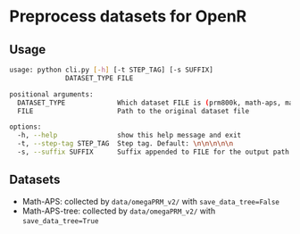 # Preprocess datasets for OpenR

## Usage

```bash
usage: python cli.py [-h] [-t STEP_TAG] [-s SUFFIX]
              DATASET_TYPE FILE

positional arguments:
  DATASET_TYPE             Which dataset FILE is (prm800k, math-aps, math-aps-tree, or math-shepherd)
  FILE                     Path to the original dataset file

options:
  -h, --help               show this help message and exit
  -t, --step-tag STEP_TAG  Step tag. Default: \n\n\n\n\n
  -s, --suffix SUFFIX      Suffix appended to FILE for the output path. Default: new
```

## Datasets

- Math-APS: collected by `data/omegaPRM_v2/` with `save_data_tree=False`
- Math-APS-tree: collected by `data/omegaPRM_v2/` with `save_data_tree=True`

